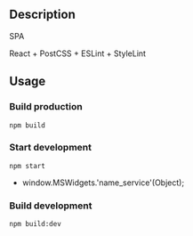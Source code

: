 ## Description
SPA

React + PostCSS + ESLint + StyleLint


## Usage

### Build production
```
npm build
```

### Start development
```
npm start
```
- window.MSWidgets.'name_service'(Object);

### Build development
```
npm build:dev
```
